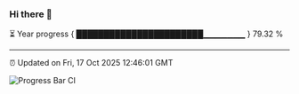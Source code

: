 ### Hi there 👋

⏳ Year progress { ███████████████████████▁▁▁▁▁▁▁ } 79.32 %

---

⏰ Updated on Fri, 17 Oct 2025 12:46:01 GMT

![Progress Bar CI](https://github.com/liununu/liununu/workflows/Progress%20Bar%20CI/badge.svg)
